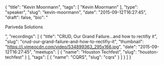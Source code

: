 {
  "title": "Kevin Moormann",
  "tags": [
    "Kevin Moormann"
  ],
  "type": "speaker",
  "slug": "kevin-moormann",
  "date": "2015-09-12T16:27:45",
  "draft": false,
  "bio": "<p>Pariveda Solutions</p>",
  "recordings": [
    {
      "title": "CRUD, Our Grand Failure...and how to rectifiy it",
      "slug": "crud-our-grand-failure-and-how-to-rectifiy-it",
      "thumbnail": "https://i.vimeocdn.com/video/534899363_295x166.jpg",
      "date": "2015-09-12T16:27:45",
      "meetups": [
        {
          "name": "Houston Techfest",
          "slug": "houston-techfest"
        }
      ],
      "tags": [
        {
          "name": "CQRS",
          "slug": "cqrs"
        }
      ]
    }
  ]
}
